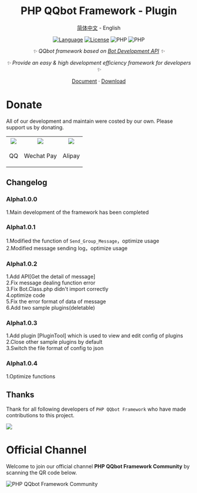 <div align="center">

# PHP QQbot Framework - Plugin

[简体中文](./README.md) - English

[![Language](https://img.shields.io/badge/language-php-green.svg?style=plastic)](https://www.php.net/)
[![License](https://img.shields.io/badge/license-Apache-orange.svg?style=plastic)](https://github.com/QQBotSDK/PHPPulginServer/blob/master/LICENSE)
![PHP](https://img.shields.io/badge/php-8.0%2B-blue)
![PHP](https://img.shields.io/badge/version-Alpha1.0.4-red)

_✨ QQbot framework based on [Bot Development API](https://bot.q.qq.com/wiki/develop/api/) ✨_

_✨ Provide an easy & high development efficiency framework for developers ✨_

[Document](https://game.lihouse.xyz/PHPBotPluginServer/Docs)
·
[Download](https://github.com/QQBotSDK/PHPPulginServer/releases/)

</div>

# Donate

All of our development and maintain were costed by our own. Please support us by donating.

<table>
  <tr>
  <th><img src="https://game.lihouse.xyz/PHPBotPluginServer/Image/qqqrcode.jpg"></th>
  <th><img src="https://game.lihouse.xyz/PHPBotPluginServer/Image/wxqrcode.jpg"></th>
  <th><img src="https://game.lihouse.xyz/PHPBotPluginServer/Image/zfbqrcode.jpg"></th>
  </tr>
  <tr>
  <td><p align="center">QQ</p></td>
  <td><p align="center">Wechat Pay</p></td>
  <td><p align="center">Alipay</p></td>
  </tr>
</table>

## Changelog

### Alpha1.0.0

1.Main development of the framework has been completed<br>

### Alpha1.0.1

1.Modified the function of `Send_Group_Message`，optimize usage<br> 2.Modified message sending log，optimize usage<br>

### Alpha1.0.2

1.Add API[Get the detail of message]<br> 2.Fix message dealing function error<br> 3.Fix Bot.Class.php didn't import correctly<br> 4.optimize code<br> 5.Fix the error format of data of message<br> 6.Add two sample plugins(deletable)<br>

### Alpha1.0.3

1.Add plugin [PluginTool] which is used to view and edit config of plugins<br> 2.Close other sample plugins by default<br> 3.Switch the file format of config to json<br>

### Alpha1.0.4

1.Optimize functions<br>

## Thanks

Thank for all following developers of `PHP QQbot Framework` who have made contributions to this project.

<a href="https://github.com/QQBotSDK/PHPPulginServer/graphs/contributors">
  <img src="https://contrib.rocks/image?repo=QQBotSDK/PHPPulginServer" />
</a>

# Official Channel

Welcome to join our official channel **PHP QQbot Framework Community** by scanning the QR code below.

![PHP QQbot Framework Community]()